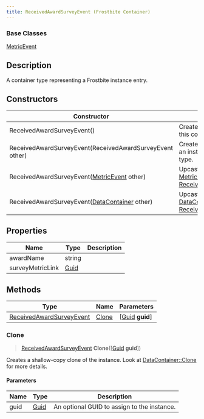 ```yaml
---
title: ReceivedAwardSurveyEvent (Frostbite Container)
---
```

### Base Classes

[MetricEvent](MetricEvent)

## Description

A container type representing a Frostbite instance entry.

## Constructors

| Constructor                                                                         | Description                                                                                                                             |
| ----------------------------------------------------------------------------------- | --------------------------------------------------------------------------------------------------------------------------------------- |
| ReceivedAwardSurveyEvent()                                                          | Create a new instance of this container type.                                                                                           |
| ReceivedAwardSurveyEvent(ReceivedAwardSurveyEvent other)                            | Create a reference copy of an instance of the same type.                                                                                |
| ReceivedAwardSurveyEvent([MetricEvent](MetricEvent) other)                          | Upcast an instance of type [MetricEvent](MetricEvent) to [ReceivedAwardSurveyEvent](ReceivedAwardSurveyEvent).                          |
| ReceivedAwardSurveyEvent([DataContainer](/vext/ref/cls/shr/datacontainer) other) | Upcast an instance of type [DataContainer](/vext/ref/cls/shr/datacontainer) to [ReceivedAwardSurveyEvent](ReceivedAwardSurveyEvent). |

## Properties

| Name             | Type                              | Description |
| ---------------- | --------------------------------- | ----------- |
| awardName        | string                            |             |
| surveyMetricLink | [Guid](/vext/ref/cls/shr/Guid) |             |

## Methods

| Type                                                 | Name            | Parameters                                     |
| ---------------------------------------------------- | --------------- | ---------------------------------------------- |
| [ReceivedAwardSurveyEvent](ReceivedAwardSurveyEvent) | [Clone](#clone) | \[[Guid](/vext/ref/cls/shr/guid) **guid**\] |

### Clone

> [ReceivedAwardSurveyEvent](ReceivedAwardSurveyEvent) **Clone**(\[[Guid](/vext/ref/cls/shr/guid) **guid**\])

Creates a shallow-copy clone of the instance. Look at [DataContainer::Clone](/vext/ref/cls/shr/datacontainer#clone) for more details.

#### Parameters

| Name | Type         | Description                                 |
| ---- | ------------ | ------------------------------------------- |
| guid | [Guid](Guid) | An optional GUID to assign to the instance. |
